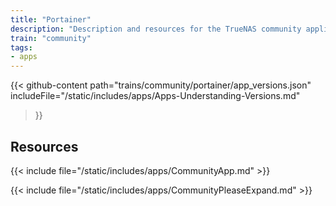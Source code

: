 ```yaml
---
title: "Portainer"
description: "Description and resources for the TrueNAS community application called Portainer."
train: "community"
tags:
- apps
---
```


{{< github-content 
    path="trains/community/portainer/app_versions.json"
	includeFile="/static/includes/apps/Apps-Understanding-Versions.md"
>}}

## Resources

{{< include file="/static/includes/apps/CommunityApp.md" >}}

{{< include file="/static/includes/apps/CommunityPleaseExpand.md" >}}

<!--
<div class="docs-sections">

{{< doc-card title="<appname> Deployments" link="/resources/"
descr="How to deploy and configure the <appname> app." >}}

</div>
-->
